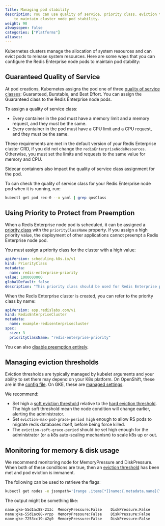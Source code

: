 ```yaml
---
Title: Managing pod stability
description: You can use quality of service, priority class, eviction thresholds and resource monitoring
    to maintain cluster node pod stability.
weight: 90
alwaysopen: false
categories: ["Platforms"]
aliases:
---
```

Kubernetes clusters manage the allocation of system resources and can evict pods to release system resources.
Here are some ways that you can configure the Redis Enterprise node pods to maintain pod stability:

## Guaranteed Quality of Service

At pod creations, Kubernetes assigns the pod one of three [quality of service classes](https://kubernetes.io/docs/tasks/configure-pod-container/quality-service-pod/):
Guaranteed, Burstable, and Best Effort.
You can assign the Guaranteed class to the Redis Enterprise node pods.

To assign a quality of service class:

 * Every container in the pod must have a memory limit and a memory request, and they must be the same.
 * Every container in the pod must have a CPU limit and a CPU request, and they must be the same.

These requirements are met in the default version of your Redis Enterprise cluster CRD,
if you did not change the `redisEnterpriseNodeResources`.
Otherwise, you must set the limits and requests to the same value for memory and CPU.

Sidecar containers also impact the quality of service class assignment for the pod.

To can check the quality of service class for your Redis Enterprise node pod when it is running, run:

```sh
kubectl get pod rec-0 --o yaml | grep qosClass
```

## Using Priority to Protect from Preemption

When a Redis Enterprise node pod is scheduled, it can be assigned a
[priority class](https://kubernetes.io/docs/concepts/configuration/pod-priority-preemption/)
with the `priorityClassName` property.
If you assign a high priority value, the deployment of other applications cannot preempt a Redis Enterprise node pod.

You must assign a priority class for the cluster with a high value:

```yaml
apiVersion: scheduling.k8s.io/v1
kind: PriorityClass
metadata:
  name: redis-enterprise-priority
value: 1000000000
globalDefault: false
description: "This priority class should be used for Redis Enterprise pods only."
```

When the Redis Enterprise cluster is created, you can refer to the priority class by name:

```yaml
apiVersion: app.redislabs.com/v1
kind: RedisEnterpriseCluster
metadata:
  name: example-redisenterprisecluster
spec:
  size: 3
  priorityClassName: "redis-enterprise-priority"
```

You can also [disable preemption entirely](https://kubernetes.io/docs/concepts/configuration/pod-priority-preemption/#how-to-disable-preemption).

## Managing eviction thresholds

Eviction thresholds are typically managed by kubelet arguments and your ability
to set them may depend on your K8s platform. On OpenShift, these are in the
[config file](https://docs.openshift.com/container-platform/3.11/admin_guide/out_of_resource_handling.html#out-of-resource-create-config).
On GKE, these are [managed settings](https://cloud.google.com/kubernetes-engine/docs/concepts/cluster-architecture#node_allocatable).

We recommend:

 * Set high a [soft eviction threshold](https://kubernetes.io/docs/tasks/administer-cluster/out-of-resource/#soft-eviction-thresholds)
   relative to the [hard eviction threshold](https://kubernetes.io/docs/tasks/administer-cluster/out-of-resource/#hard-eviction-thresholds).
   The high soft threshold mean the node condition will change earlier, alerting the administrator.
 * Set `eviction-max-pod-grace-period high` enough to allow RS pods to migrate redis databases itself, before being force killed.
 * The `eviction-soft-grace-period` should be set high enough for the administrator (or a k8s auto-scaling mechanism) to scale k8s up or out.

## Monitoring for memory & disk usage

We recommend monitoring node for MemoryPressure and DiskPressure. When both of
these conditions are true, then an [eviction threshold](https://kubernetes.io/docs/tasks/administer-cluster/out-of-resource/#eviction-thresholds)
has been met and pod eviction is immanent.

The following can be used to retrieve the flags:

```sh
kubectl get nodes -o jsonpath='{range .items[*]}name:{.metadata.name}{"\t"}MemoryPressure:{.status.conditions[?(@.type == "MemoryPressure")].status}{"\t"}DiskPressure:{.status.conditions[?(@.type == "DiskPressure")].status}{"\n"}{end}'
```

The output might be something like:

```sh
name:gke-55d1ac88-213c	MemoryPressure:False	DiskPressure:False
name:gke-55d1ac88-vrpp	MemoryPressure:False	DiskPressure:False
name:gke-7253cc19-42g0	MemoryPressure:False	DiskPressure:False
```
